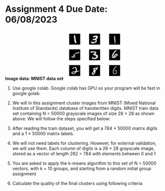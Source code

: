 # Assignment 4 Due Date: 06/08/2023
**Image data: MNIST data set**
![](https://github.com/SyedT1/Data-Mining-CSC417/blob/main/Week%204/Screenshot%20from%202023-08-01%2018-04-49.png)
1. Use google colab. Google colab has GPU so your program will be fast in google golab.

2. We will in this assignment cluster images from MNIST (Mixed National Institute of Standards) database of handwritten digits. MNIST train data set containing N = 50000 grayscale images of size 28 × 28 as shown above. We will follow the steps specified below:

3. After reading the train dataset, you will get a 784 × 50000 matrix digits and a 1 × 50000 matrix labels.

4. We will not need labels for clustering. However, for external validation, we will use them. Each column of digits is a 28 × 28 grayscale image, stored as a vector of length 282 = 784 with elements between 0 and 1

5. You are asked to apply the k-means algorithm to this set of N = 50000 vectors, with k = 10 groups, and starting from a random initial group assignment

6. Calculate the quality of the final clusters using following criteria
